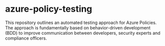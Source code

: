 # azure-policy-testing
This repository outlines an automated testing approach for Azure Policies. The approach is fundamentally based on behavior-driven development (BDD) to improve communication between developers, security experts and compliance officers.
